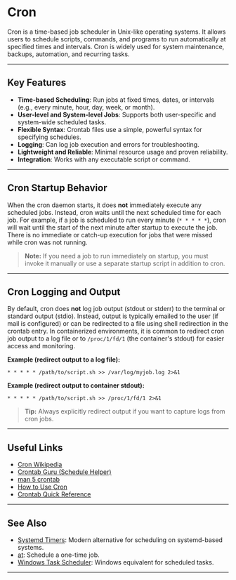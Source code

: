 # Cron

Cron is a time-based job scheduler in Unix-like operating systems. It allows users to schedule scripts, commands, and programs to run automatically at specified times and intervals. Cron is widely used for system maintenance, backups, automation, and recurring tasks.

---

## Key Features

- **Time-based Scheduling**: Run jobs at fixed times, dates, or intervals (e.g., every minute, hour, day, week, or month).
- **User-level and System-level Jobs**: Supports both user-specific and system-wide scheduled tasks.
- **Flexible Syntax**: Crontab files use a simple, powerful syntax for specifying schedules.
- **Logging**: Can log job execution and errors for troubleshooting.
- **Lightweight and Reliable**: Minimal resource usage and proven reliability.
- **Integration**: Works with any executable script or command.

---

## Cron Startup Behavior

When the cron daemon starts, it does **not** immediately execute any scheduled jobs. Instead, cron waits until the next scheduled time for each job. For example, if a job is scheduled to run every minute (`* * * * *`), cron will wait until the start of the next minute after startup to execute the job. There is no immediate or catch-up execution for jobs that were missed while cron was not running.

> **Note:** If you need a job to run immediately on startup, you must invoke it manually or use a separate startup script in addition to cron.

---

## Cron Logging and Output

By default, cron does **not** log job output (stdout or stderr) to the terminal or standard output (stdio). Instead, output is typically emailed to the user (if mail is configured) or can be redirected to a file using shell redirection in the crontab entry. In containerized environments, it is common to redirect cron job output to a log file or to `/proc/1/fd/1` (the container's stdout) for easier access and monitoring.

**Example (redirect output to a log file):**
```
* * * * * /path/to/script.sh >> /var/log/myjob.log 2>&1
```

**Example (redirect output to container stdout):**
```
* * * * * /path/to/script.sh >> /proc/1/fd/1 2>&1
```

> **Tip:** Always explicitly redirect output if you want to capture logs from cron jobs.

---

## Useful Links

- [Cron Wikipedia](https://en.wikipedia.org/wiki/Cron)
- [Crontab Guru (Schedule Helper)](https://crontab.guru/)
- [man 5 crontab](https://man7.org/linux/man-pages/man5/crontab.5.html)
- [How to Use Cron](https://www.digitalocean.com/community/tutorials/how-to-use-cron-to-automate-tasks-on-a-vps)
- [Crontab Quick Reference](https://www.adminschoice.com/crontab-quick-reference)

---

## See Also

- [Systemd Timers](./systemd.md): Modern alternative for scheduling on systemd-based systems.
- [at](https://man7.org/linux/man-pages/man1/at.1.html): Schedule a one-time job.
- [Windows Task Scheduler](./windows_task_scheduler.md): Windows equivalent for scheduled tasks.

---
